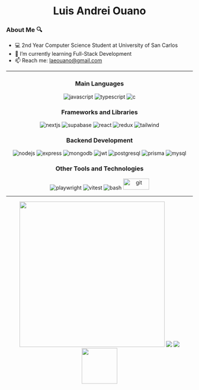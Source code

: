   <div align="center">
    <h1>Luis Andrei Ouano</h1>
  </div>
  

### About Me 🔍
- 💻 2nd Year Computer Science Student at University of San Carlos
- 🌱 I’m currently learning Full-Stack Development
- 📫 Reach me: laeouano@gmail.com

---

<div align="center">
  <h3>Main Languages</h3>
  <img src="https://img.shields.io/badge/JavaScript-F7DF1E?logo=javascript&logoColor=black&style=for-the-badge" alt="javascript"  />
  <img src="https://img.shields.io/badge/TypeScript-007ACC?style=for-the-badge&logo=typescript&logoColor=white" alt="typescript" />
  <img src="https://img.shields.io/badge/c-%2300599C.svg?style=for-the-badge&logo=c&logoColor=white" alt="c"  />
</div>

<div align="center">
  <h3>Frameworks and Libraries</h3>
  <img src="https://img.shields.io/badge/next%20js-000000?style=for-the-badge&logo=nextdotjs&logoColor=white" alt="nextjs"  />
  <img src="https://img.shields.io/badge/Supabase-181818?style=for-the-badge&logo=supabase&logoColor=white" alt="supabase"  />
  <img src="https://img.shields.io/badge/React-61DAFB?logo=react&logoColor=black&style=for-the-badge" alt="react"  />
  <img src="https://img.shields.io/badge/Redux-593D88?style=for-the-badge&logo=redux&logoColor=white" alt="redux" />
  <img src="https://img.shields.io/badge/Tailwind_CSS-38B2AC?style=for-the-badge&logo=tailwind-css&logoColor=white" alt="tailwind" />
</div>

<div align="center">
  <h3>Backend Development</h3>
  <img src="https://img.shields.io/badge/Node.js-339933?logo=nodedotjs&logoColor=white&style=for-the-badge" alt="nodejs"  />
  <img src="https://img.shields.io/badge/Express-000000?logo=express&logoColor=white&style=for-the-badge" alt="express"  />
  <img src="https://img.shields.io/badge/MongoDB-47A248?logo=mongodb&logoColor=white&style=for-the-badge" alt="mongodb"  />
  <img src="https://img.shields.io/badge/JWT-000000?style=for-the-badge&logo=JSON%20web%20tokens&logoColor=white" alt="jwt"  />
  <img src="https://img.shields.io/badge/PostgreSQL-316192?style=for-the-badge&logo=postgresql&logoColor=white" alt="postgresql"  />
  <img src="https://img.shields.io/badge/Prisma-3982CE?style=for-the-badge&logo=Prisma&logoColor=white" alt="prisma" />
  <img src="https://img.shields.io/badge/MySQL-005C84?style=for-the-badge&logo=mysql&logoColor=white" alt="mysql" />
</div>

<div align="center">
  <h3>Other Tools and Technologies</h3>
  <img src="https://img.shields.io/badge/Playwright-45ba4b?style=for-the-badge&logo=Playwright&logoColor=white" alt="playwright" />
  <img src="https://img.shields.io/badge/Vitest-F7DF1E?style=for-the-badge&logo=vitest" alt="vitest">
  <img src="https://img.shields.io/badge/GNU Bash-4EAA25?logo=gnubash&logoColor=white&style=for-the-badge" alt="bash"  />
  <img src="https://img.shields.io/badge/GIT-E44C30?style=for-the-badge&logo=git&logoColor=white" alt="git" width="70" height="30"/>
</div>

---

<div align="center" >
  <div>
    <img style="width: 392px" src="https://github-readme-stats.vercel.app/api?username=lowiswano&show_icons=true&theme=highcontrast"/>
    <img src="https://github-readme-stats.vercel.app/api/top-langs/?username=lowiswano&theme=highcontrast&layout=compact&size_weight=0.5&count_weight=0.5" />
    <img src="https://github-readme-streak-stats.herokuapp.com/?user=LowisWano&theme=highcontrast&hide_border=false"/>
  </div>
  <img style="width: 96px;" src="https://komarev.com/ghpvc/?username=lowiswano&color=0c1116" />
</div>
